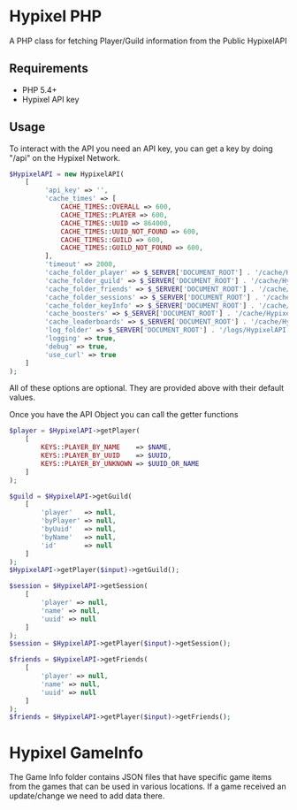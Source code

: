 # Hypixel PHP

A PHP class for fetching Player/Guild information from the Public HypixelAPI

## Requirements
- PHP 5.4+
- Hypixel API key

## Usage

To interact with the API you need an API key, you can get a key by doing "/api" on the Hypixel Network.

```PHP
$HypixelAPI = new HypixelAPI(
    [
         'api_key' => '',
         'cache_times' => [
             CACHE_TIMES::OVERALL => 600,
             CACHE_TIMES::PLAYER => 600,
             CACHE_TIMES::UUID => 864000,
             CACHE_TIMES::UUID_NOT_FOUND => 600,
             CACHE_TIMES::GUILD => 600,
             CACHE_TIMES::GUILD_NOT_FOUND => 600,
         ],
         'timeout' => 2000,
         'cache_folder_player' => $_SERVER['DOCUMENT_ROOT'] . '/cache/HypixelAPI/player',
         'cache_folder_guild' => $_SERVER['DOCUMENT_ROOT'] . '/cache/HypixelAPI/guild',
         'cache_folder_friends' => $_SERVER['DOCUMENT_ROOT'] . '/cache/HypixelAPI/friends',
         'cache_folder_sessions' => $_SERVER['DOCUMENT_ROOT'] . '/cache/HypixelAPI/sessions',
         'cache_folder_keyInfo' => $_SERVER['DOCUMENT_ROOT'] . '/cache/HypixelAPI/keyInfo/',
         'cache_boosters' => $_SERVER['DOCUMENT_ROOT'] . '/cache/HypixelAPI/boosters.json',
         'cache_leaderboards' => $_SERVER['DOCUMENT_ROOT'] . '/cache/HypixelAPI/leaderboards.json',
         'log_folder' => $_SERVER['DOCUMENT_ROOT'] . '/logs/HypixelAPI',
         'logging' => true,
         'debug' => true,
         'use_curl' => true
    ]
);
```
     
All of these options are optional. They are provided above with their default values.

Once you have the API Object you can call the getter functions

```PHP
$player = $HypixelAPI->getPlayer(
    [
        KEYS::PLAYER_BY_NAME    => $NAME,
        KEYS::PLAYER_BY_UUID    => $UUID,
        KEYS::PLAYER_BY_UNKNOWN => $UUID_OR_NAME
    ]
);
```
```PHP
$guild = $HypixelAPI->getGuild(
    [
        'player'   => null,
        'byPlayer' => null,
        'byUuid'   => null,
        'byName'   => null,
        'id'       => null
    ]
);
$HypixelAPI->getPlayer($input)->getGuild();
```
```PHP
$session = $HypixelAPI->getSession(
    [
        'player' => null,
        'name' => null,
        'uuid' => null
    ]
);
$session = $HypixelAPI->getPlayer($input)->getSession();
```
```PHP
$friends = $HypixelAPI->getFriends(
    [
        'player' => null,
        'name' => null,
        'uuid' => null
    ]
);
$friends = $HypixelAPI->getPlayer($input)->getFriends();
```

# Hypixel GameInfo

The Game Info folder contains JSON files that have specific game items from the games that can be used in various locations.
If a game received an update/change we need to add data there.